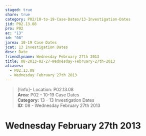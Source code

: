 ```yaml
---  
staged: true  
share: true  
category: P02/10-to-19-Case-Dates/13-Investigation-Dates  
jid: P02.13.08  
pro: P02  
ac: "13"  
id: "08"  
jarea: 10-19 Case Dates  
jcat: 13 Investigation Dates  
desc: Date  
friendlyname: Wednesday February 27th 2013  
title: 08-2013-02-27-Wednesday-February-27th-2013  
aliases:  
  - P02.13.08  
  - Wednesday February 27th 2013  
---  
```

  
>[!info]- Location: P02.13.08  
>**Area:** P02 - 10-19 Case Dates  
>**Category:** 13 - 13 Investigation Dates  
>**ID:** 08 - Wednesday February 27th 2013  
  
# Wednesday February 27th 2013  
